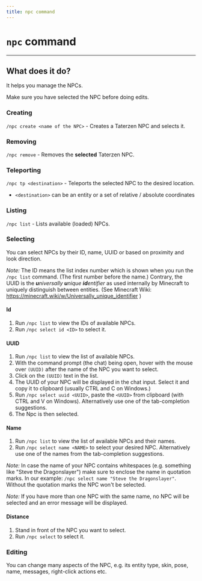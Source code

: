 ```yaml
---
title: npc command
---
```


# `npc` command

---

## What does it do?

It helps you manage the NPCs.

Make sure you have selected the NPC before doing edits.

### Creating
`/npc create <name of the NPC>` - Creates a Taterzen NPC and selects it.

### Removing
`/npc remove` - Removes the **selected** Taterzen NPC.

### Teleporting
`/npc tp <destination>` - Teleports the selected NPC to the desired location.
* `<destination>` can be an entity or a set of relative / absolute coordinates

### Listing
`/npc list` - Lists available (loaded) NPCs.

### Selecting
You can select NPCs by their ID, name, UUID or based on proximity and look direction.

_Note:_ The ID means the list index number which is shown when you run the `/npc list` command. 
(The first number before the name.) Contrary, the UUID is the _**u**niversally **u**nique **id**entifier_
as used internally by Minecraft to uniquely distinguish between entities. 
(See Minecraft Wiki: https://minecraft.wiki/w/Universally_unique_identifier )

#### **Id**
1. Run `/npc list` to view the IDs of available NPCs.
2. Run `/npc select id <ID>` to select it.

#### **UUID**
1. Run `/npc list` to view the list of available NPCs.
2. With the command prompt (the chat) being open, hover with the mouse over `(UUID)` after the name of the NPC you want 
to select. 
3. Click on the `(UUID)` text in the list.
4. The UUID of your NPC will be displayed in the chat input. Select it and copy it to clipboard (usually CTRL and C 
on Windows.)
5. Run `/npc select uuid <UUID>`, paste the `<UUID>` from clipboard (with CTRL and V on Windows). Alternatively use 
one of the tab-completion suggestions.
6. The Npc is then selected.

#### **Name**
1. Run `/npc list` to view the list of available NPCs and their names.
2. Run `/npc select name <NAME>` to select your desired NPC. Alternatively use one of the names from the tab-completion 
suggestions.

_Note:_ In case the name of your NPC contains whitespaces (e.g. something like "Steve the Dragonslayer") make sure to 
enclose the name in quotation marks. In our example: `/npc select name "Steve the Dragonslayer"`. Without the quotation 
marks the NPC won't be selected.

_Note:_ If you have more than one NPC with the same name, no NPC will be selected and an error message will be 
displayed.

#### **Distance**
1. Stand in front of the NPC you want to select.
2. Run `/npc select` to select it.


### Editing

You can change many aspects of the NPC, e.g. its entity type, skin, pose, name, messages, right-click actions etc.
